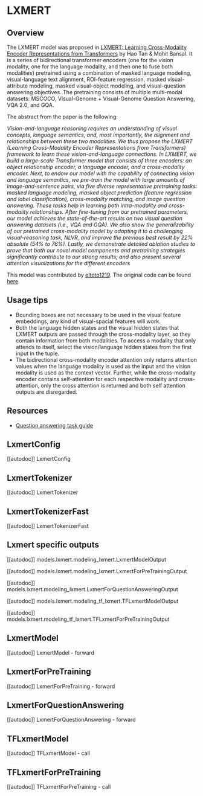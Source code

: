 <!--Copyright 2020 The HuggingFace Team. All rights reserved.

Licensed under the Apache License, Version 2.0 (the "License"); you may not use this file except in compliance with
the License. You may obtain a copy of the License at

http://www.apache.org/licenses/LICENSE-2.0

Unless required by applicable law or agreed to in writing, software distributed under the License is distributed on
an "AS IS" BASIS, WITHOUT WARRANTIES OR CONDITIONS OF ANY KIND, either express or implied. See the License for the
specific language governing permissions and limitations under the License.

⚠️ Note that this file is in Markdown but contain specific syntax for our doc-builder (similar to MDX) that may not be
rendered properly in your Markdown viewer.

-->

# LXMERT

## Overview

The LXMERT model was proposed in [LXMERT: Learning Cross-Modality Encoder Representations from Transformers](https://arxiv.org/abs/1908.07490) by Hao Tan & Mohit Bansal. It is a series of bidirectional transformer encoders
(one for the vision modality, one for the language modality, and then one to fuse both modalities) pretrained using a
combination of masked language modeling, visual-language text alignment, ROI-feature regression, masked
visual-attribute modeling, masked visual-object modeling, and visual-question answering objectives. The pretraining
consists of multiple multi-modal datasets: MSCOCO, Visual-Genome + Visual-Genome Question Answering, VQA 2.0, and GQA.

The abstract from the paper is the following:

*Vision-and-language reasoning requires an understanding of visual concepts, language semantics, and, most importantly,
the alignment and relationships between these two modalities. We thus propose the LXMERT (Learning Cross-Modality
Encoder Representations from Transformers) framework to learn these vision-and-language connections. In LXMERT, we
build a large-scale Transformer model that consists of three encoders: an object relationship encoder, a language
encoder, and a cross-modality encoder. Next, to endow our model with the capability of connecting vision and language
semantics, we pre-train the model with large amounts of image-and-sentence pairs, via five diverse representative
pretraining tasks: masked language modeling, masked object prediction (feature regression and label classification),
cross-modality matching, and image question answering. These tasks help in learning both intra-modality and
cross-modality relationships. After fine-tuning from our pretrained parameters, our model achieves the state-of-the-art
results on two visual question answering datasets (i.e., VQA and GQA). We also show the generalizability of our
pretrained cross-modality model by adapting it to a challenging visual-reasoning task, NLVR, and improve the previous
best result by 22% absolute (54% to 76%). Lastly, we demonstrate detailed ablation studies to prove that both our novel
model components and pretraining strategies significantly contribute to our strong results; and also present several
attention visualizations for the different encoders*

This model was contributed by [eltoto1219](https://hf-mirror.com/eltoto1219). The original code can be found [here](https://github.com/airsplay/lxmert).

## Usage tips

- Bounding boxes are not necessary to be used in the visual feature embeddings, any kind of visual-spacial features
  will work.
- Both the language hidden states and the visual hidden states that LXMERT outputs are passed through the
  cross-modality layer, so they contain information from both modalities. To access a modality that only attends to
  itself, select the vision/language hidden states from the first input in the tuple.
- The bidirectional cross-modality encoder attention only returns attention values when the language modality is used
  as the input and the vision modality is used as the context vector. Further, while the cross-modality encoder
  contains self-attention for each respective modality and cross-attention, only the cross attention is returned and
  both self attention outputs are disregarded.

## Resources

- [Question answering task guide](../tasks/question_answering)

## LxmertConfig

[[autodoc]] LxmertConfig

## LxmertTokenizer

[[autodoc]] LxmertTokenizer

## LxmertTokenizerFast

[[autodoc]] LxmertTokenizerFast

## Lxmert specific outputs

[[autodoc]] models.lxmert.modeling_lxmert.LxmertModelOutput

[[autodoc]] models.lxmert.modeling_lxmert.LxmertForPreTrainingOutput

[[autodoc]] models.lxmert.modeling_lxmert.LxmertForQuestionAnsweringOutput

[[autodoc]] models.lxmert.modeling_tf_lxmert.TFLxmertModelOutput

[[autodoc]] models.lxmert.modeling_tf_lxmert.TFLxmertForPreTrainingOutput

<frameworkcontent>
<pt>

## LxmertModel

[[autodoc]] LxmertModel
    - forward

## LxmertForPreTraining

[[autodoc]] LxmertForPreTraining
    - forward

## LxmertForQuestionAnswering

[[autodoc]] LxmertForQuestionAnswering
    - forward

</pt>
<tf>

## TFLxmertModel

[[autodoc]] TFLxmertModel
    - call

## TFLxmertForPreTraining

[[autodoc]] TFLxmertForPreTraining
    - call

</tf>
</frameworkcontent>
